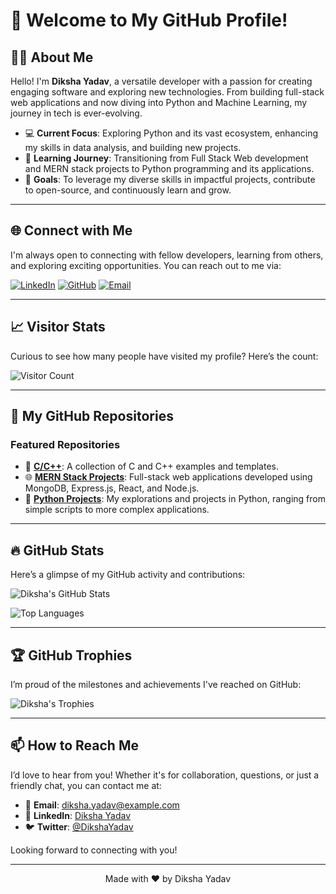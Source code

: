 # 👋 Welcome to My GitHub Profile!

## 🙋‍♀️ About Me

Hello! I'm **Diksha Yadav**, a versatile developer with a passion for creating engaging software and exploring new technologies. From building full-stack web applications and now diving into Python and Machine Learning, my journey in tech is ever-evolving.

- 💻 **Current Focus**: Exploring Python and its vast ecosystem, enhancing my skills in data analysis, and building new projects.
- 📖 **Learning Journey**: Transitioning from Full Stack Web development and MERN stack projects to Python programming and its applications.
- 🎯 **Goals**: To leverage my diverse skills in impactful projects, contribute to open-source, and continuously learn and grow.

---

## 🌐 Connect with Me

I'm always open to connecting with fellow developers, learning from others, and exploring exciting opportunities. You can reach out to me via:

[![LinkedIn](https://img.shields.io/badge/LinkedIn-Connect-blue?style=for-the-badge&logo=linkedin)](https://www.linkedin.com/in/diksha-yadav-32b733220)
[![GitHub](https://img.shields.io/badge/GitHub-Follow-lightgrey?style=for-the-badge&logo=github)](https://github.com/diksha-yadav-19)
[![Email](https://img.shields.io/badge/Email-Mail-red?style=for-the-badge&logo=gmail)](mailto:dikshapup19@gmail.com.com) <!-- Replace with your email address -->

---

## 📈 Visitor Stats

Curious to see how many people have visited my profile? Here’s the count:

![Visitor Count](https://profile-counter.glitch.me/diksha-yadav-19/count.svg)

---

## 📂 My GitHub Repositories

### Featured Repositories

- 🚀 **[C/C++](https://github.com/diksha-yadav-19/cpp-projects)**: A collection of C and C++ examples and templates.
- 🌐 **[MERN Stack Projects](https://github.com/diksha-yadav-19/mern-projects)**: Full-stack web applications developed using MongoDB, Express.js, React, and Node.js.
- 🐍 **[Python Projects](https://github.com/diksha-yadav-19/python-projects)**: My explorations and projects in Python, ranging from simple scripts to more complex applications.

---

## 🔥 GitHub Stats

Here’s a glimpse of my GitHub activity and contributions:

![Diksha's GitHub Stats](https://github-readme-stats.vercel.app/api?username=diksha-yadav-19&show_icons=true&theme=radical)

![Top Languages](https://github-readme-stats.vercel.app/api/top-langs/?username=diksha-yadav-19&layout=compact&theme=radical)

---

## 🏆 GitHub Trophies

I’m proud of the milestones and achievements I've reached on GitHub:

![Diksha's Trophies](https://github-profile-trophy.vercel.app/?username=diksha-yadav-19&theme=onedark)

---

## 📫 How to Reach Me

I’d love to hear from you! Whether it's for collaboration, questions, or just a friendly chat, you can contact me at:

- 📧 **Email**: [diksha.yadav@example.com](mailto:dikshapudikshapup19@gmail.com) 
- 💼 **LinkedIn**: [Diksha Yadav](https://www.linkedin.com/in/diksha-yadav-32b733220)
- 🐦 **Twitter**: [@DikshaYadav](https://twitter.com/Diksha_Yadav_19) 

Looking forward to connecting with you!

---

<p align="center">
  Made with ❤️ by Diksha Yadav
</p>

